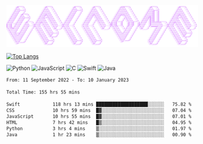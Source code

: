 
![ezcv logo](https://raw.githubusercontent.com/adammgerber/images/main/Welcome.png)

[![Top Langs](https://github-readme-stats.vercel.app/api/top-langs/?username=adammgerber&layout=compact)](https://github.com/anuraghazra/github-readme-stats)

![Python](https://img.shields.io/badge/python-3670A0?style=for-the-badge&logo=python&logoColor=ffdd54)
![JavaScript](https://img.shields.io/badge/javascript-%23323330.svg?style=for-the-badge&logo=javascript&logoColor=%23F7DF1E)
![C](https://img.shields.io/badge/c-%2300599C.svg?style=for-the-badge&logo=c&logoColor=white)
![Swift](https://img.shields.io/badge/swift-F54A2A?style=for-the-badge&logo=swift&logoColor=white)
![Java](https://img.shields.io/badge/java-%23ED8B00.svg?style=for-the-badge&logo=java&logoColor=white)


<!--📊 &nbsp;**Time spent coding**-->

<!--START_SECTION:waka-->

```text
From: 11 September 2022 - To: 10 January 2023

Total Time: 155 hrs 55 mins

Swift            118 hrs 13 mins ███████████████████░░░░░░   75.82 %
CSS              10 hrs 59 mins  █▓░░░░░░░░░░░░░░░░░░░░░░░   07.04 %
JavaScript       10 hrs 55 mins  █▓░░░░░░░░░░░░░░░░░░░░░░░   07.01 %
HTML             7 hrs 42 mins   █▒░░░░░░░░░░░░░░░░░░░░░░░   04.95 %
Python           3 hrs 4 mins    ▒░░░░░░░░░░░░░░░░░░░░░░░░   01.97 %
Java             1 hr 23 mins    ▒░░░░░░░░░░░░░░░░░░░░░░░░   00.90 %
```

<!--END_SECTION:waka-->


